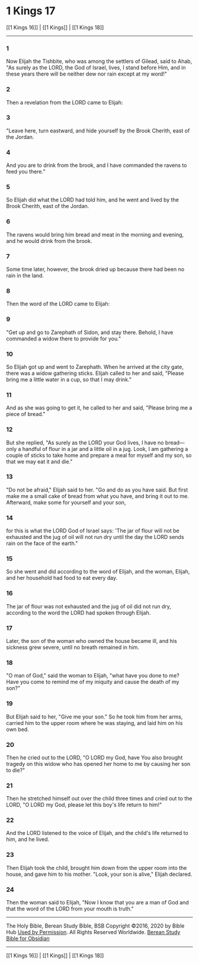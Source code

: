 # 1 Kings 17

[[1 Kings 16]] | [[1 Kings]] | [[1 Kings 18]]

---

### 1
Now Elijah the Tishbite, who was among the settlers of Gilead, said to Ahab, "As surely as the LORD, the God of Israel, lives, I stand before Him, and in these years there will be neither dew nor rain except at my word!"

### 2
Then a revelation from the LORD came to Elijah:

### 3
"Leave here, turn eastward, and hide yourself by the Brook Cherith, east of the Jordan.

### 4
And you are to drink from the brook, and I have commanded the ravens to feed you there."

### 5
So Elijah did what the LORD had told him, and he went and lived by the Brook Cherith, east of the Jordan.

### 6
The ravens would bring him bread and meat in the morning and evening, and he would drink from the brook.

### 7
Some time later, however, the brook dried up because there had been no rain in the land.

### 8
Then the word of the LORD came to Elijah:

### 9
"Get up and go to Zarephath of Sidon, and stay there. Behold, I have commanded a widow there to provide for you."

### 10
So Elijah got up and went to Zarephath. When he arrived at the city gate, there was a widow gathering sticks. Elijah called to her and said, "Please bring me a little water in a cup, so that I may drink."

### 11
And as she was going to get it, he called to her and said, "Please bring me a piece of bread."

### 12
But she replied, "As surely as the LORD your God lives, I have no bread—only a handful of flour in a jar and a little oil in a jug. Look, I am gathering a couple of sticks to take home and prepare a meal for myself and my son, so that we may eat it and die."

### 13
"Do not be afraid," Elijah said to her. "Go and do as you have said. But first make me a small cake of bread from what you have, and bring it out to me. Afterward, make some for yourself and your son,

### 14
for this is what the LORD God of Israel says: 'The jar of flour will not be exhausted and the jug of oil will not run dry until the day the LORD sends rain on the face of the earth."

### 15
So she went and did according to the word of Elijah, and the woman, Elijah, and her household had food to eat every day.

### 16
The jar of flour was not exhausted and the jug of oil did not run dry, according to the word the LORD had spoken through Elijah.

### 17
Later, the son of the woman who owned the house became ill, and his sickness grew severe, until no breath remained in him.

### 18
"O man of God," said the woman to Elijah, "what have you done to me? Have you come to remind me of my iniquity and cause the death of my son?"

### 19
But Elijah said to her, "Give me your son." So he took him from her arms, carried him to the upper room where he was staying, and laid him on his own bed.

### 20
Then he cried out to the LORD, "O LORD my God, have You also brought tragedy on this widow who has opened her home to me by causing her son to die?"

### 21
Then he stretched himself out over the child three times and cried out to the LORD, "O LORD my God, please let this boy's life return to him!"

### 22
And the LORD listened to the voice of Elijah, and the child's life returned to him, and he lived.

### 23
Then Elijah took the child, brought him down from the upper room into the house, and gave him to his mother. "Look, your son is alive," Elijah declared.

### 24
Then the woman said to Elijah, "Now I know that you are a man of God and that the word of the LORD from your mouth is truth."

---

The Holy Bible, Berean Study Bible, BSB
Copyright ©2016, 2020 by Bible Hub
[Used by Permission](https://berean.bible/terms.htm). All Rights Reserved Worldwide.
[Berean Study Bible for Obsidian](https://github.com/gapmiss/berean-study-bible-for-obsidian)

---

[[1 Kings 16]] | [[1 Kings]] | [[1 Kings 18]]

